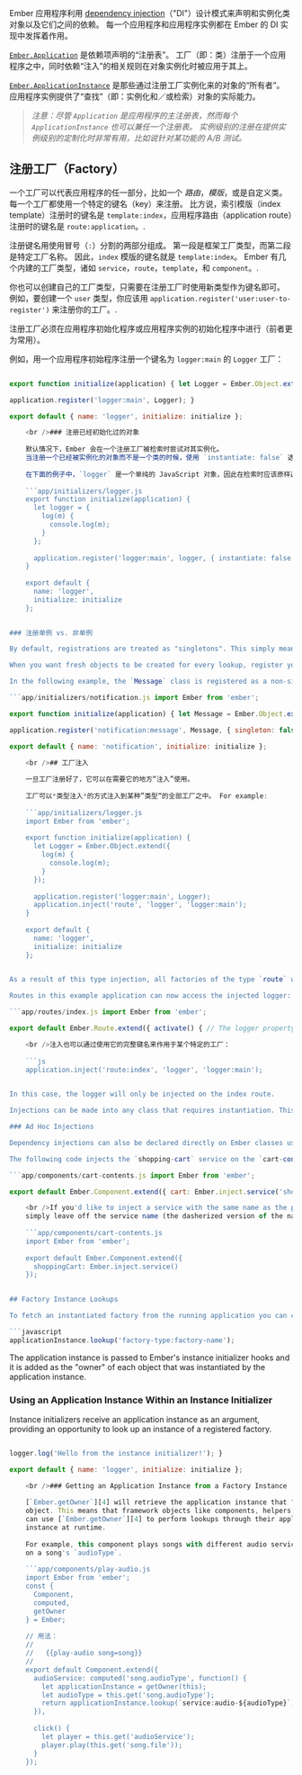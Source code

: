Ember 应用程序利用 [dependency injection](https://en.wikipedia.org/wiki/Dependency_injection)（"DI"）设计模式来声明和实例化类对象以及它们之间的依赖。 每一个应用程序和应用程序实例都在 Ember 的 DI 实现中发挥着作用。

[`Ember.Application`](http://emberjs.com/api/classes/Ember.Application.html) 是依赖项声明的“注册表”。 工厂（即：类）注册于一个应用程序之中，同时依赖“注入”的相关规则在对象实例化时被应用于其上。

[`Ember.ApplicationInstance`](http://emberjs.com/api/classes/Ember.ApplicationInstance.html) 是那些通过注册工厂实例化来的对象的“所有者”。 应用程序实例提供了“查找”（即：实例化和／或检索）对象的实际能力。

> *注意：尽管 `Application` 是应用程序的主注册表，然而每个 `ApplicationInstance` 也可以兼任一个注册表。 实例级别的注册在提供实例级别的定制化时非常有用，比如说针对某功能的 A/B 测试。*

## 注册工厂（Factory）

一个工厂可以代表应用程序的任一部分，比如一个 *路由*，*模版*，或是自定义类。 每一个工厂都使用一个特定的键名（key）来注册。 比方说，索引模版（index template）注册时的键名是 `template:index`，应用程序路由（application route）注册时的键名是 `route:application`。.

注册键名用使用冒号（`:`）分割的两部分组成。 第一段是框架工厂类型，而第二段是特定工厂名称。 因此，`index` 模版的键名就是 `template:index`。 Ember 有几个内建的工厂类型，诸如 `service`，`route`，`template`，和 `component`。.

你也可以创建自己的工厂类型，只需要在注册工厂时使用新类型作为键名即可。 例如，要创建一个 `user` 类型，你应该用 `application.register('user:user-to-register')` 来注册你的工厂。.

注册工厂必须在应用程序初始化程序或应用程序实例的初始化程序中进行（前者更为常用）。

例如，用一个应用程序初始程序注册一个键名为 `logger:main` 的 `Logger` 工厂：

```app/initializers/logger.js import Ember from 'ember';

export function initialize(application) { let Logger = Ember.Object.extend({ log(m) { console.log(m); } });

application.register('logger:main', Logger); }

export default { name: 'logger', initialize: initialize };

    <br />### 注册已经初始化过的对象
    
    默认情况下，Ember 会在一个注册工厂被检索时尝试对其实例化。
    当注册一个已经被实例化的对象而不是一个类的时候，使用 `instantiate: false` 选项可以避免在检索时尝试重新实例化。
    
    在下面的例子中，`logger` 是一个单纯的 JavaScript 对象，因此在检索时应该原样返回而不是实例化：
    
    ```app/initializers/logger.js
    export function initialize(application) {
      let logger = {
        log(m) {
          console.log(m);
        }
      };
    
      application.register('logger:main', logger, { instantiate: false });
    }
    
    export default {
      name: 'logger',
      initialize: initialize
    };
    

### 注册单例 vs. 非单例

By default, registrations are treated as "singletons". This simply means that an instance will be created when it is first looked up, and this same instance will be cached and returned from subsequent lookups.

When you want fresh objects to be created for every lookup, register your factories as non-singletons using the `singleton: false` option.

In the following example, the `Message` class is registered as a non-singleton:

```app/initializers/notification.js import Ember from 'ember';

export function initialize(application) { let Message = Ember.Object.extend({ text: '' });

application.register('notification:message', Message, { singleton: false }); }

export default { name: 'notification', initialize: initialize };

    <br />## 工厂注入
    
    一旦工厂注册好了，它可以在需要它的地方“注入”使用。
    
    工厂可以*类型注入*的方式注入到某种”类型“的全部工厂之中。 For example:
    
    ```app/initializers/logger.js
    import Ember from 'ember';
    
    export function initialize(application) {
      let Logger = Ember.Object.extend({
        log(m) {
          console.log(m);
        }
      });
    
      application.register('logger:main', Logger);
      application.inject('route', 'logger', 'logger:main');
    }
    
    export default {
      name: 'logger',
      initialize: initialize
    };
    

As a result of this type injection, all factories of the type `route` will be instantiated with the property `logger` injected. The value of `logger` will come from the factory named `logger:main`.

Routes in this example application can now access the injected logger:

```app/routes/index.js import Ember from 'ember';

export default Ember.Route.extend({ activate() { // The logger property is injected into all routes this.get('logger').log('Entered the index route!'); } });

    <br />注入也可以通过使用它的完整键名来作用于某个特定的工厂：
    
    ```js
    application.inject('route:index', 'logger', 'logger:main');
    

In this case, the logger will only be injected on the index route.

Injections can be made into any class that requires instantiation. This includes all of Ember's major framework classes, such as components, helpers, routes, and the router.

### Ad Hoc Injections

Dependency injections can also be declared directly on Ember classes using `Ember.inject`. Currently, `Ember.inject` supports injecting controllers (via `Ember.inject.controller`) and services (via `Ember.inject.service`).

The following code injects the `shopping-cart` service on the `cart-contents` component as the property `cart`:

```app/components/cart-contents.js import Ember from 'ember';

export default Ember.Component.extend({ cart: Ember.inject.service('shopping-cart') });

    <br />If you'd like to inject a service with the same name as the property,
    simply leave off the service name (the dasherized version of the name will be used):
    
    ```app/components/cart-contents.js
    import Ember from 'ember';
    
    export default Ember.Component.extend({
      shoppingCart: Ember.inject.service()
    });
    

## Factory Instance Lookups

To fetch an instantiated factory from the running application you can call the [`lookup`](http://emberjs.com/api/classes/Ember.ApplicationInstance.html#method_lookup) method on an application instance. This method takes a string to identify a factory and returns the appropriate object.

```javascript
applicationInstance.lookup('factory-type:factory-name');
```

The application instance is passed to Ember's instance initializer hooks and it is added as the "owner" of each object that was instantiated by the application instance.

### Using an Application Instance Within an Instance Initializer

Instance initializers receive an application instance as an argument, providing an opportunity to look up an instance of a registered factory.

```app/instance-initializers/logger.js export function initialize(applicationInstance) { let logger = applicationInstance.lookup('logger:main');

logger.log('Hello from the instance initializer!'); }

export default { name: 'logger', initialize: initialize };

    <br />### Getting an Application Instance from a Factory Instance
    
    [`Ember.getOwner`][4] will retrieve the application instance that "owns" an
    object. This means that framework objects like components, helpers, and routes
    can use [`Ember.getOwner`][4] to perform lookups through their application
    instance at runtime.
    
    For example, this component plays songs with different audio services based
    on a song's `audioType`.
    
    ```app/components/play-audio.js
    import Ember from 'ember';
    const {
      Component,
      computed,
      getOwner
    } = Ember;
    
    // 用法：
    //
    //   {{play-audio song=song}}
    //
    export default Component.extend({
      audioService: computed('song.audioType', function() {
        let applicationInstance = getOwner(this);
        let audioType = this.get('song.audioType');
        return applicationInstance.lookup(`service:audio-${audioType}`);
      }),
    
      click() {
        let player = this.get('audioService');
        player.play(this.get('song.file'));
      }
    });
